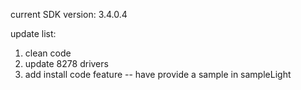 current SDK version: 3.4.0.4

update list:
1) clean code
2) update 8278 drivers
3) add install code feature
    -- have provide a sample in sampleLight